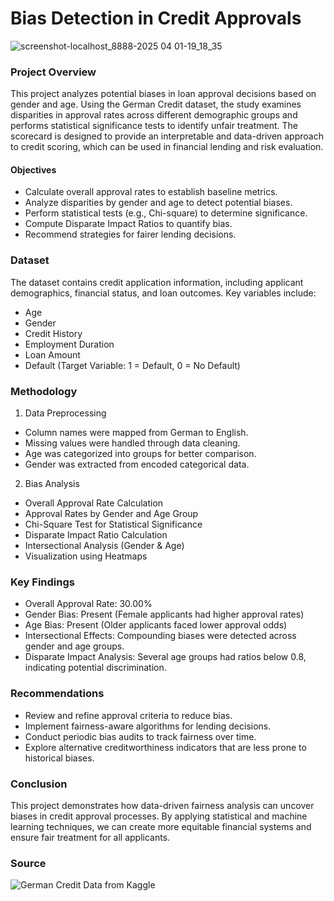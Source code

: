 # Bias Detection in Credit Approvals

![screenshot-localhost_8888-2025 04 01-19_18_35](https://github.com/user-attachments/assets/a25f8e65-d2c6-4c5f-a5cb-1b0d19b017c8)

### Project Overview

This project analyzes potential biases in loan approval decisions based on gender and age. Using the German Credit dataset, the study examines disparities in approval rates across different demographic groups and performs statistical significance tests to identify unfair treatment.
The scorecard is designed to provide an interpretable and data-driven approach to credit scoring, which can be used in financial lending and risk evaluation.

#### Objectives

- Calculate overall approval rates to establish baseline metrics.
- Analyze disparities by gender and age to detect potential biases.
- Perform statistical tests (e.g., Chi-square) to determine significance.
- Compute Disparate Impact Ratios to quantify bias.
- Recommend strategies for fairer lending decisions.

### Dataset

The dataset contains credit application information, including applicant demographics, financial status, and loan outcomes. Key variables include:

- Age
- Gender
- Credit History
- Employment Duration
- Loan Amount
- Default (Target Variable: 1 = Default, 0 = No Default)

### Methodology

1. Data Preprocessing
- Column names were mapped from German to English.
- Missing values were handled through data cleaning.
- Age was categorized into groups for better comparison.
- Gender was extracted from encoded categorical data.

2. Bias Analysis
- Overall Approval Rate Calculation
- Approval Rates by Gender and Age Group
- Chi-Square Test for Statistical Significance
- Disparate Impact Ratio Calculation
- Intersectional Analysis (Gender & Age)
- Visualization using Heatmaps

### Key Findings

- Overall Approval Rate: 30.00%
- Gender Bias: Present (Female applicants had higher approval rates)
- Age Bias: Present (Older applicants faced lower approval odds)
- Intersectional Effects: Compounding biases were detected across gender and age groups.
- Disparate Impact Analysis: Several age groups had ratios below 0.8, indicating potential discrimination.

### Recommendations

- Review and refine approval criteria to reduce bias.
- Implement fairness-aware algorithms for lending decisions.
- Conduct periodic bias audits to track fairness over time.
- Explore alternative creditworthiness indicators that are less prone to historical biases.

### Conclusion

This project demonstrates how data-driven fairness analysis can uncover biases in credit approval processes. By applying statistical and machine learning techniques, we can create more equitable financial systems and ensure fair treatment for all applicants.

### Source

![German Credit Data from Kaggle](https://www.kaggle.com/datasets/varunchawla30/german-credit-data)
